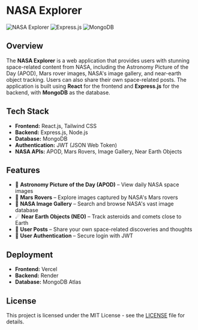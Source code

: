 # NASA Explorer

![NASA Explorer](https://img.shields.io/badge/NASA_Explorer-React-blueviolet)
![Express.js](https://img.shields.io/badge/Backend-Express.js-green)
![MongoDB](https://img.shields.io/badge/Database-MongoDB-brightgreen)

##  Overview
The **NASA Explorer** is a web application that provides users with stunning space-related content from NASA, including the Astronomy Picture of the Day (APOD), Mars rover images, NASA's image gallery, and near-earth object tracking. Users can also share their own space-related posts. The application is built using **React** for the frontend and **Express.js** for the backend, with **MongoDB** as the database.

##  Tech Stack
- **Frontend:** React.js, Tailwind CSS
- **Backend:** Express.js, Node.js
- **Database:** MongoDB
- **Authentication:** JWT (JSON Web Token)
- **NASA APIs:** APOD, Mars Rovers, Image Gallery, Near Earth Objects

##  Features
- 🌌 **Astronomy Picture of the Day (APOD)** – View daily NASA space images
- 🚀 **Mars Rovers** – Explore images captured by NASA's Mars rovers
- 📸 **NASA Image Gallery** – Search and browse NASA's vast image database
- ☄ **Near Earth Objects (NEO)** – Track asteroids and comets close to Earth
- 📝 **User Posts** – Share your own space-related discoveries and thoughts
- 🔐 **User Authentication** – Secure login with JWT

##  Deployment
- **Frontend:**  Vercel
- **Backend:** Render
- **Database:** MongoDB Atlas


##  License
This project is licensed under the MIT License - see the [LICENSE](LICENSE) file for details.



